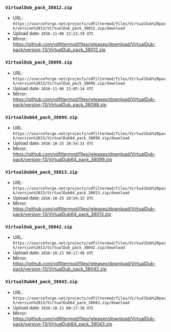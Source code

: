 ### `VirtualDub_pack_38012.zip`

- URL: `https://sourceforge.net/projects/vdfiltermod/files/VirtualDub%20pack/version%2013/VirtualDub_pack_38012.zip/download`
- Upload date: `2016-11-06 22:23:19 UTC`
- Mirror: https://github.com/vdfiltermod/files/releases/download/VirtualDub-pack/version-13/VirtualDub_pack_38012.zip


### `VirtualDub_pack_38098.zip`

- URL: `https://sourceforge.net/projects/vdfiltermod/files/VirtualDub%20pack/version%2013/VirtualDub_pack_38098.zip/download`
- Upload date: `2016-11-06 22:05:14 UTC`
- Mirror: https://github.com/vdfiltermod/files/releases/download/VirtualDub-pack/version-13/VirtualDub_pack_38098.zip


### `VirtualDub64_pack_38099.zip`

- URL: `https://sourceforge.net/projects/vdfiltermod/files/VirtualDub%20pack/version%2013/VirtualDub64_pack_38099.zip/download`
- Upload date: `2016-10-25 20:54:31 UTC`
- Mirror: https://github.com/vdfiltermod/files/releases/download/VirtualDub-pack/version-13/VirtualDub64_pack_38099.zip


### `VirtualDub64_pack_38013.zip`

- URL: `https://sourceforge.net/projects/vdfiltermod/files/VirtualDub%20pack/version%2013/VirtualDub64_pack_38013.zip/download`
- Upload date: `2016-10-25 20:54:15 UTC`
- Mirror: https://github.com/vdfiltermod/files/releases/download/VirtualDub-pack/version-13/VirtualDub64_pack_38013.zip


### `VirtualDub_pack_38042.zip`

- URL: `https://sourceforge.net/projects/vdfiltermod/files/VirtualDub%20pack/version%2013/VirtualDub_pack_38042.zip/download`
- Upload date: `2016-10-21 08:17:46 UTC`
- Mirror: https://github.com/vdfiltermod/files/releases/download/VirtualDub-pack/version-13/VirtualDub_pack_38042.zip


### `VirtualDub64_pack_38043.zip`

- URL: `https://sourceforge.net/projects/vdfiltermod/files/VirtualDub%20pack/version%2013/VirtualDub64_pack_38043.zip/download`
- Upload date: `2016-10-21 08:17:30 UTC`
- Mirror: https://github.com/vdfiltermod/files/releases/download/VirtualDub-pack/version-13/VirtualDub64_pack_38043.zip
